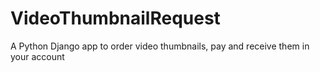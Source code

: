 # VideoThumbnailRequest
A Python Django app to order video thumbnails, pay and receive them in your account
